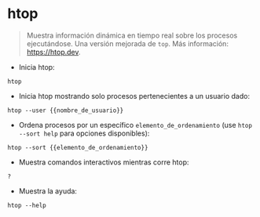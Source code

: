 # htop

> Muestra información dinámica en tiempo real sobre los procesos ejecutándose. Una versión mejorada de `top`.
> Más información: <https://htop.dev>.

- Inicia htop:

`htop`

- Inicia htop mostrando solo procesos pertenecientes a un usuario dado:

`htop --user {{nombre_de_usuario}}`

- Ordena procesos por un específico `elemento_de_ordenamiento` (use `htop --sort help` para opciones disponibles):

`htop --sort {{elemento_de_ordenamiento}}`

- Muestra comandos interactivos mientras corre htop:

`?`

- Muestra la ayuda:

`htop --help`
